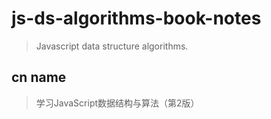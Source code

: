 # js-ds-algorithms-book-notes
> Javascript data structure algorithms.

## cn name
> 学习JavaScript数据结构与算法（第2版）
